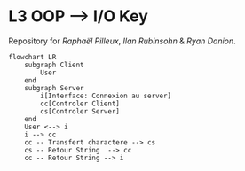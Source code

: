 # L3 OOP --> I/O Key
Repository for _Raphaël Pilleux_, _Ilan Rubinsohn_ & _Ryan Danion_.

```mermaid
flowchart LR
    subgraph Client
        User
    end
    subgraph Server
        i[Interface: Connexion au server]
        cc[Controler Client]
        cs[Controler Server]
    end
    User <--> i
    i --> cc
    cc -- Transfert charactere --> cs 
    cs -- Retour String  --> cc
    cc -- Retour String --> i 
```
